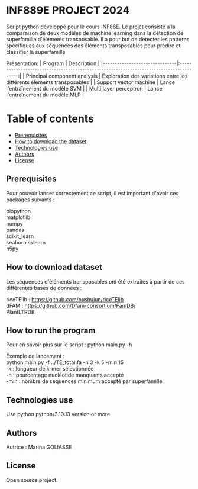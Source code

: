 # INF889E PROJECT 2024

Script python développé pour le cours INF88E.
Le projet consiste à la comparaison de deux modèles de machine learning dans la détection de superfamille d'éléments transposable. Il a pour but de détecter les patterns spécifiques aux séquences des éléments transposables pour prédire et classifier la superfamille


Présentation:
| Program                       |                                       Description                                        |
|-------------------------------|:----------------------------------------------------------------------------------------:|
| Principal component analysis  |            Exploration des variations entre les différents éléments transposables        |
| Support vector machine        |                         Lance l'entraînement du modèle SVM                               |
| Multi layer perceptron        |                         Lance l'entraînement du modèle MLP                               |
 

# Table of contents
* [Prerequisites](#Prerequisites)
* [How to download the dataset](#How-to-download-the-dataset)
* [Technologies use](#Technologies-use)
* [Authors](#Authors)
* [License](#License)

## Prerequisites <a name="Prerequisites"></a>

Pour pouvoir lancer correctement ce script, il est important d'avoir ces packages suivants : 

biopython                    
matplotlib                   
numpy                        
pandas                      
scikit_learn                 
seaborn
sklearn  
h5py

## How to download dataset <a name="How-to-download-the-dataset"></a>

Les séquences d'éléments transposables ont été extraites à partir de ces différentes bases de données :  

riceTElib : https://github.com/oushujun/riceTElib  
dFAM : https://github.com/Dfam-consortium/FamDB/  
PlantLTRDB


## How to run the program <a name="How-to-run-the-program"></a>
Pour en savoir plus sur le script :
python main.py -h  

Exemple de lancement :  
python  main.py -f ../TE_total.fa -n 3 -k 5 -min 15  
-k : longueur de k-mer sélectionnée  
-n : pourcentage nucléotide manquants accepté  
-min : nombre de séquences minimum accepté par superfamille  

## Technologies use <a name="Technologies-use"></a>
Use python python/3.10.13 version or more

## Authors <a name="Authors"></a>
Autrice : Marina GOLIASSE 

## License <a name="License"></a>
Open source project.
